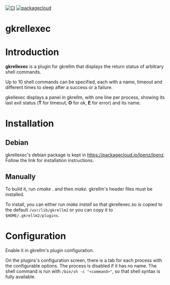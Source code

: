 [![CI](https://github.com/lpenz/gkrellexec/actions/workflows/ci.yml/badge.svg)](https://github.com/lpenz/gkrellexec/actions/workflows/ci.yml)
[![packagecloud](https://img.shields.io/badge/deb-packagecloud.io-844fec.svg)](https://packagecloud.io/app/lpenz/lpenz/search?q=gkrellexec)

gkrellexec
==========

# Introduction

**gkrellexec** is a plugin for gkrellm that displays the return status of
arbitrary shell commands.

Up to 10 shell commands can be specified, each with a name, timeout and
different times to sleep after a success or a failure.

gkellexec displays a panel in gkrellm, with one line per process, showing its
last exit status (**T** for timeout, **O** for ok, **E** for error) and its
name.


# Installation


## Debian

gkrellexec's debian package is kept in https://packagecloud.io/lpenz/lpenz.
Follow the link for installation instructions.


## Manually

To build it, run *cmake .* and then *make*. gkrellm's header files must be
installed.

To install, you can either run *make install* so that gkrellexec.so is copied
to the default ``/usr/lib/gkrellm2`` or you can copy it to
``$HOME/.gkrellm2/plugins``.


# Configuration

Enable it in gkrellm's plugin configuration.

On the plugins's configuration screen, there is a tab for each process with the
configurable options. The process is disabled if it has no name. The shell
command is run with ``/bin/sh -c "<command>"``, so that shell syntax is fully
available.


